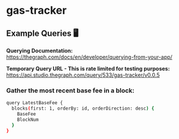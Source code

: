 ﻿# gas-tracker


## **Example Queries 🖥️**

**Querying Documentation:**
https://thegraph.com/docs/en/developer/querying-from-your-app/

**Temporary Query URL - This is rate limited for testing purposes:**
https://api.studio.thegraph.com/query/533/gas-tracker/v0.0.5

### Gather the most recent base fee in a block:

```bash
query LatestBaseFee {
  blocks(first: 1, orderBy: id, orderDirection: desc) {
    BaseFee
    BlockNum
  }
}
```
